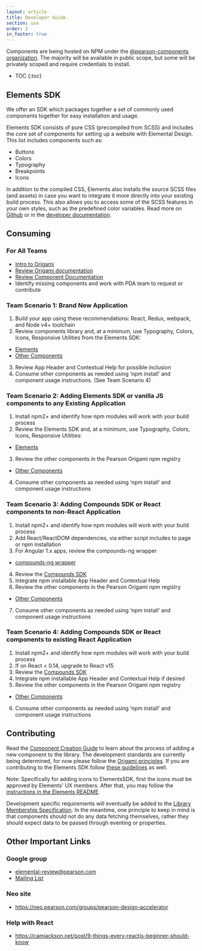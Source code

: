 ```yaml
---
layout: article
title: Developer Guide
section: use
order: 2
in_footer: true
---
```


Components are being hosted on NPM under the [@pearson-components organization][npm-org]. The majority will be available
in public scope, but some will be privately scoped and require credentials to install.

* TOC
{:toc}

## Elements SDK

We offer an SDK which packages together a set of commonly used components together for easy installation and usage.

Elements SDK consists of pure CSS (precompiled from SCSS) and includes the core set of components for setting up a
website with Elemental Design. This list includes components such as:

- Buttons
- Colors
- Typography
- Breakpoints
- Icons

In addition to the compiled CSS, Elements also installs the source SCSS files (and assets) in case you want to integrate
 it more directly into your existing build process. This also allows you to access some of the SCSS features in your own
styles, such as the predefined color variables. Read more on [Github][ghub] or in the [developer documentation][ddocs].

[elements]: https://www.npmjs.com/package/pearson-elements
[npm-org]: https://www.npmjs.com/~pearson-ux
[ddocs]: https://pearson-elements-v1.surge.sh/getting-started/
[ghub]: https://github.com/pearson-higher-ed/elements-sdk/

## Consuming

### For All Teams

- [Intro to Origami][o-intro]
- [Review Origami documentation][o-docs]
- [Review Component Documentation][ddocs]
- Identify missing components and work with PDA team to request or contribute

### Team Scenario 1: Brand New Application

1. Build your app using these recommendations: React, Redux, webpack, and Node v4+ toolchain
2. Review components library and, at a minimum, use Typography, Colors, Icons, Responsive Utilities from the Elements SDK:
- [Elements][elementsSDK]
- [Other Components][otherComps]
3. Review App Header and Contextual Help for possible inclusion
4. Consume other components as needed using ‘npm install’ and component usage instructions. (See Team Scenario 4)

### Team Scenario 2: Adding Elements SDK or vanilla JS components to any Existing Application

1. Install npm2+ and identify how npm modules will work with your build process
2. Review the Elements SDK and, at a minimum, use Typography, Colors, Icons, Responsive Utilities:
- [Elements][elementsSDK]
3. Review the other components in the Pearson Origami npm registry
- [Other Components][otherComps]
4. Consume other components as needed using ‘npm install’ and component usage instructions

### Team Scenario 3: Adding Compounds SDK or React components to non-React Application
1. Install npm2+ and identify how npm modules will work with your build process
2. Add React/ReactDOM dependencies, via either script includes to page or npm installation
3. For Angular 1.x apps, review the compounds-ng wrapper
- [compounds-ng wrapper][compoundsNG]
4. Review the [Compounds SDK][compoundsSDK]
5. Integrate npm installable App Header and Contextual Help
6. Review the other components in the Pearson Origami npm registry
- [Other Components][otherComps]
7. Consume other components as needed using ‘npm install’ and component usage instructions

### Team Scenario 4: Adding Compounds SDK or React components to existing React Application
1. Install npm2+ and identify how npm modules will work with your build process
2. If on React < 0.14, upgrade to React v15
3. Review the [Compounds SDK][compoundsSDK]
4. Integrate npm installable App Header and Contextual Help if desired
5. Review the other components in the Pearson Origami npm registry
- [Other Components][otherComps]
6. Consume other components as needed using ‘npm install’ and component usage instructions


[o-intro]: https://docs.google.com/presentation/d/1Jco66Dk7p0b7z0uJ7SvuUqgtiyaeSCtR4JpFLUX4fSk/edit#slide=id.g11de0b299f_0_0
[o-docs]: http://pearson-higher-ed.github.io/design/
[elementsSDK]: https://www.npmjs.com/package/pearson-elements
[compoundsSDK]: https://www.npmjs.com/package/pearson-compounds
[otherComps]: https://www.npmjs.com/org/pearson-components
[compoundsNG]: https://github.com/Pearson-Higher-Ed/compounds-ng

## Contributing
Read the [Component Creation Guide][creation] to learn about the process of adding a new component to the library. The
development standards are currently being determined, for now please follow the [Origami principles][oprinciples]. If you
 are contributing to the Elements SDK follow [these guidelines][eprinciples] as well.

Note: Specifically for adding icons to ElementsSDK, first the icons must be approved by Elements' UX members. After that, you may follow the [instructions in the Elements README][ghubreadme].

Development specific requirements will eventually be added to the [Library Membership Specification][spec]. In the meantime,
 one principle to keep in mind is that components should not do any data fetching themselves, rather they should expect
 data to be passed through eventing or properties.

[creation]: {{site.baseurl}}/component-creation-guide
[ghubreadme]: https://github.com/Pearson-Higher-Ed/elements-sdk#adding-icons
[spec]: {{site.baseurl}}/membership-spec
[oprinciples]: https://origami.pearsoned.com/docs/overview/principles/
[eprinciples]: https://github.com/Pearson-Higher-Ed/docs/blob/master/origami-contributions.md

## Other Important Links

### Google group

- elemental-review@pearson.com
- [Mailing List]( https://www.google.com/url?q=https://groups.google.com/a/pearson.com/forum/%23!forum/elemental-discuss/categories&sa=D&ust=1460738399085000&usg=AFQjCNEQCQnqV3tDRhWur-_GA1I826wCdQ)

### Neo site

- <https://neo.pearson.com/groups/pearson-design-accelerator>

### Help with React
- <https://camjackson.net/post/9-things-every-reactjs-beginner-should-know>
